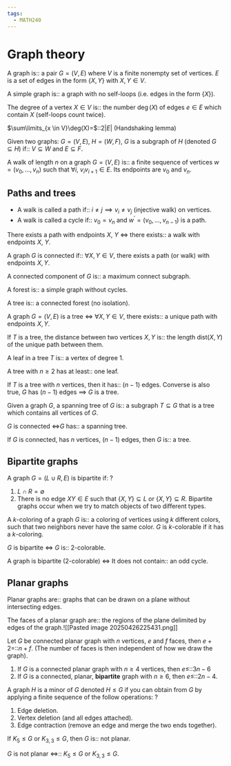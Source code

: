 ```yaml
---
tags:
  - MATH240
---
```

# Graph theory

A graph is:: a pair $G = (V,E)$ where $V$ is a finite nonempty set of vertices. $E$ is a set of edges in the form $\{X,Y\}$ with $X,Y \in V$.


A simple graph is:: a graph with no self-loops (i.e. edges in the form $\{X\}$).

The degree of a vertex $X \in V$ is:: the number $\deg(X)$ of edges $e \in E$ which contain $X$ (self-loops count twice).

$\sum\limits_{x \in V}\deg(X)=$::$2 |E|$ (Handshaking lemma)

Given two graphs: $G=(V,E)$, $H=(W,F)$, $G$ is a subgraph of $H$ (denoted $G \subseteq H$) if:: $V \subseteq W$ and $E \subseteq F$.

A walk of length $n$ on a graph $G=(V,E)$ is:: a finite sequence of vertices $w=(v_{0},\dots ,v_{n})$ such that $\forall i$, $v_{i}v_{i+1} \in E$. Its endpoints are $v_{0}$ and $v_{n}$. 

## Paths and trees

- A walk is called a path if:: $i \neq j \implies v_{i}\neq v_{j}$ (injective walk) on vertices.
- A walk is called a cycle if:: $v_{0}=v_{n}$ and $w^{'}=(v_{0},\dots ,v_{n-1})$ is a path.

There exists a path with endpoints $X$, $Y$ $\iff$ there exists:: a walk with endpoints $X$, $Y$.

A graph $G$ is connected if:: $\forall X,Y \in V$, there exists a path (or walk) with endpoints $X,Y$.

A connected component of $G$ is:: a maximum connect subgraph.

A forest is:: a simple graph without cycles.

A tree is:: a connected forest (no isolation).

A graph $G=(V,E)$ is a tree $\iff$ $\forall X,Y \in V$, there exists:: a unique path with endpoints $X,Y$.

If $T$ is a tree, the distance between two vertices $X,Y$ is:: the length $\text{dist}(X,Y)$ of the unique path between them.

A leaf in a tree $T$ is:: a vertex of degree 1.

A tree with $n \geq 2$ has at least:: one leaf.

If $T$ is a tree with $n$ vertices, then it has:: $(n-1)$ edges. Converse is also true, $G$ has $(n-1)$ edges $\implies$ $G$ is a tree.

Given a graph $G$, a spanning tree of $G$ is:: a subgraph $T \subseteq G$ that is a tree which contains all vertices of $G$.

$G$ is connected $\iff$$G$ has:: a spanning tree.

If $G$ is connected, has $n$ vertices, $(n-1)$ edges, then $G$ is:: a tree.

## Bipartite graphs

A graph $G=(L \cup R, E)$ is bipartite if:
?
1. $L \cap R=\emptyset$
2. There is no edge $XY \in E$ such that $\{X,Y\} \subseteq L$ or $\{X,Y\} \subseteq R$.
Bipartite graphs occur when we try to match objects of two different types.

A $k$-coloring of a graph $G$ is:: a coloring of vertices using $k$ different colors, such that two neighbors never have the same color. $G$ is $k$-colorable if it has a $k$-coloring.

$G$ is bipartite $\iff$ $G$ is:: 2-colorable.

A graph is bipartite (2-colorable) $\iff$ It does not contain:: an odd cycle.

## Planar graphs

Planar graphs are:: graphs that can be drawn on a plane without intersecting edges.

The faces of a planar graph are:: the regions of the plane delimited by edges of the graph.![[Pasted image 20250426225431.png]]


Let $G$ be connected planar graph with $n$ vertices, $e$ and $f$ faces, then $e+2=$::$n+f$. (The number of faces is then independent of how we draw the graph).

1. If $G$ is a connected planar graph with $n \geq 4$ vertices, then $e \leq$::$3n - 6$
2. If $G$ is a connected, planar, **bipartite** graph with $n \geq 6$, then $e\leq$::$2n - 4$.


A graph $H$ is a minor of $G$ denoted $H \leq G$ if you can obtain from $G$ by applying a finite sequence of the follow operations:
?
1. Edge deletion.
2. Vertex deletion (and all edges attached).
3. Edge contraction (remove an edge and merge the two ends together).


If $K_{5}\leq  G$ or $K_{3,3}\leq  G$, then $G$ is:: not planar.

$G$ is not planar $\iff$:: $K_{5} \leq G$ or $K_{3,3}\leq G$.
